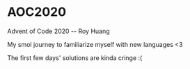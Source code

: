 # AOC2020
Advent of Code 2020 -- Roy Huang  
  
My smol journey to familiarize myself with new languages <3  
  
The first few days' solutions are kinda cringe :(
